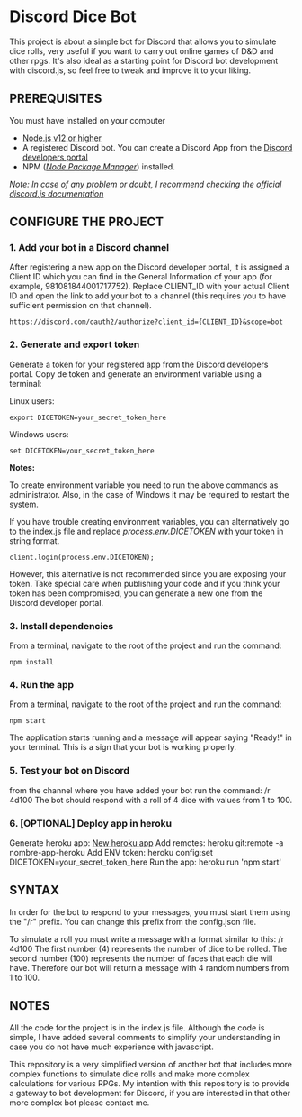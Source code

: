 # Discord Dice Bot

This project is about a simple bot for Discord that allows you to simulate dice rolls, very useful if you want to carry out online games of D&D and other rpgs. It's also ideal as a starting point for Discord bot development with discord.js, so feel free to tweak and improve it to your liking.

## PREREQUISITES

You must have installed on your computer

- [Node.js v12 or higher](https://nodejs.org/en/)
- A registered Discord bot. You can create a Discord App from the [Discord developers portal](https://discord.com/developers/applications)
- NPM (_[Node Package Manager](https://www.npmjs.com/get-npm)_) installed.

_Note: In case of any problem or doubt, I recommend checking the official [discord.js documentation](https://discordjs.guide/)_

## CONFIGURE THE PROJECT

### 1. Add your bot in a Discord channel

After registering a new app on the Discord developer portal, it is assigned a Client ID which you can find in the General Information of your app (for example, 981081844001717752). Replace CLIENT_ID with your actual Client ID and open the link to add your bot to a channel (this requires you to have sufficient permission on that channel).

    https://discord.com/oauth2/authorize?client_id={CLIENT_ID}&scope=bot

### 2. Generate and export token

Generate a token for your registered app from the Discord developers portal.
Copy de token and generate an environment variable using a terminal:

Linux users:

    export DICETOKEN=your_secret_token_here

Windows users:

    set DICETOKEN=your_secret_token_here

__Notes:__

To create environment variable you need to run the above commands as administrator. Also, in the case of Windows it may be required to restart the system.

If you have trouble creating environment variables, you can alternatively go to the index.js file and replace _process.env.DICETOKEN_ with your token in string format.

    client.login(process.env.DICETOKEN);

However, this alternative is not recommended since you are exposing your token. Take special care when publishing your code and if you think your token has been compromised, you can generate a new one from the Discord developer portal.

### 3. Install dependencies

From a terminal, navigate to the root of the project and run the command:

    npm install

### 4. Run the app

From a terminal, navigate to the root of the project and run the command:

    npm start

The application starts running and a message will appear saying "Ready!" in your terminal. This is a sign that your bot is working properly.

### 5. Test your bot on Discord

from the channel where you have added your bot run the command:
    /r 4d100
The bot should respond with a roll of 4 dice with values from 1 to 100.

### 6. [OPTIONAL] Deploy app in heroku

Generate heroku app: [New heroku app](https://dashboard.heroku.com/new-app)
Add remotes:
  heroku git:remote -a nombre-app-heroku
Add ENV token:
  heroku config:set DICETOKEN=your_secret_token_here
Run the app:
  heroku run 'npm start'

## SYNTAX

In order for the bot to respond to your messages, you must start them using the "/r" prefix. You can change this prefix from the config.json file.

To simulate a roll you must write a message with a format similar to this:
    /r 4d100
The first number (4) represents the number of dice to be rolled. The second number (100) represents the number of faces that each die will have. Therefore our bot will return a message with 4 random numbers from 1 to 100.

## NOTES

All the code for the project is in the index.js file. Although the code is simple, I have added several comments to simplify your understanding in case you do not have much experience with javascript.

This repository is a very simplified version of another bot that includes more complex functions to simulate dice rolls and make more complex calculations for various RPGs. My intention with this repository is to provide a gateway to bot development for Discord, if you are interested in that other more complex bot please contact me.

